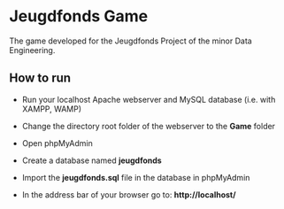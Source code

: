 # Jeugdfonds Game
The game developed for the Jeugdfonds Project of the minor Data Engineering.

## How to run

- Run your localhost Apache webserver and MySQL database (i.e. with XAMPP, WAMP)

- Change the directory root folder of the webserver to the **Game** folder

- Open phpMyAdmin
- Create a database named **jeugdfonds**
- Import the **jeugdfonds.sql** file in the database in phpMyAdmin

- In the address bar of your browser go to: **http://localhost/**

